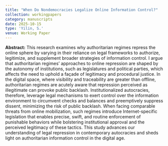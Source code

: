 ```yaml
---
title: "When Do Nondemocracies Legalize Online Information Control?"
collection: workingpapers
category: manuscripts 
date: 2025-10-15
type: 'Yilin, S.'
venue: Working Paper
---
```


**Abstract:** This research examines why authoritarian regimes repress the online sphere by varying in their reliance on legal frameworks to authorize, legitimize, and supplement broader strategies of information control. I argue that authoritarian regimes’ approaches to online repression are shaped by the autonomy of institutions, such as legislatures and political parties, which affects the need to uphold a façade of legitimacy and procedural justice. In the digital space, where visibility and traceability are greater than offline, authoritarian regimes are acutely aware that repression perceived as illegitimate can provoke public backlash. Institutionalized autocracies, therefore, leverage legal mechanisms to exert control over the information environment to circumvent checks and balances and preemptively suppress dissent, minimizing the risk of public backlash. When facing comparable threats from online mobilization, such regimes introduce Internet-specific legislation that enables precise, swift, and routine enforcement of punishable behaviors while bolstering institutional approval and the perceived legitimacy of these tactics. This study advances our understanding of legal repression in contemporary autocracies and sheds light on authoritarian information control in the digital age.
